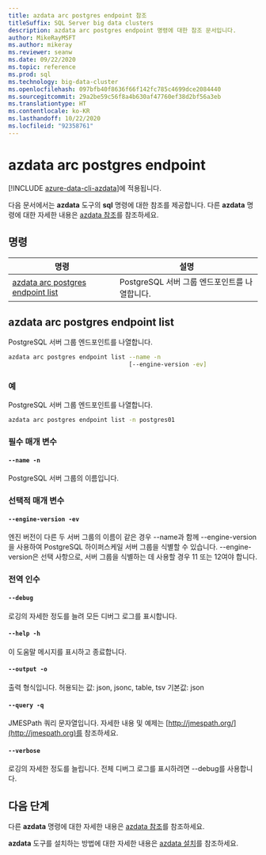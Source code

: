 ```yaml
---
title: azdata arc postgres endpoint 참조
titleSuffix: SQL Server big data clusters
description: azdata arc postgres endpoint 명령에 대한 참조 문서입니다.
author: MikeRayMSFT
ms.author: mikeray
ms.reviewer: seanw
ms.date: 09/22/2020
ms.topic: reference
ms.prod: sql
ms.technology: big-data-cluster
ms.openlocfilehash: 097bfb40f8636f66f142fc785c4699dce2084440
ms.sourcegitcommit: 29a2be59c56f8a4b630af47760ef38d2bf56a3eb
ms.translationtype: HT
ms.contentlocale: ko-KR
ms.lasthandoff: 10/22/2020
ms.locfileid: "92358761"
---
```

# <a name="azdata-arc-postgres-endpoint"></a>azdata arc postgres endpoint

[!INCLUDE [azure-data-cli-azdata](../../includes/azure-data-cli-azdata.md)]에 적용됩니다.

다음 문서에서는 **azdata** 도구의 **sql** 명령에 대한 참조를 제공합니다. 다른 **azdata** 명령에 대한 자세한 내용은 [azdata 참조](reference-azdata.md)를 참조하세요.

## <a name="commands"></a>명령

|명령|설명|
| --- | --- |
[azdata arc postgres endpoint list](#azdata-arc-postgres-endpoint-list) | PostgreSQL 서버 그룹 엔드포인트를 나열합니다.
## <a name="azdata-arc-postgres-endpoint-list"></a>azdata arc postgres endpoint list
PostgreSQL 서버 그룹 엔드포인트를 나열합니다.
```bash
azdata arc postgres endpoint list --name -n 
                                  [--engine-version -ev]
```
### <a name="examples"></a>예
PostgreSQL 서버 그룹 엔드포인트를 나열합니다.
```bash
azdata arc postgres endpoint list -n postgres01
```
### <a name="required-parameters"></a>필수 매개 변수
#### `--name -n`
PostgreSQL 서버 그룹의 이름입니다.
### <a name="optional-parameters"></a>선택적 매개 변수
#### `--engine-version -ev`
엔진 버전이 다른 두 서버 그룹의 이름이 같은 경우 --name과 함께 --engine-version을 사용하여 PostgreSQL 하이퍼스케일 서버 그룹을 식별할 수 있습니다. --engine-version은 선택 사항으로, 서버 그룹을 식별하는 데 사용할 경우 11 또는 12여야 합니다.
### <a name="global-arguments"></a>전역 인수
#### `--debug`
로깅의 자세한 정도를 늘려 모든 디버그 로그를 표시합니다.
#### `--help -h`
이 도움말 메시지를 표시하고 종료합니다.
#### `--output -o`
출력 형식입니다.  허용되는 값: json, jsonc, table, tsv  기본값: json
#### `--query -q`
JMESPath 쿼리 문자열입니다. 자세한 내용 및 예제는 [http://jmespath.org/](http://jmespath.org)를 참조하세요.
#### `--verbose`
로깅의 자세한 정도를 늘립니다. 전체 디버그 로그를 표시하려면 --debug를 사용합니다.

## <a name="next-steps"></a>다음 단계

다른 **azdata** 명령에 대한 자세한 내용은 [azdata 참조](reference-azdata.md)를 참조하세요. 

**azdata** 도구를 설치하는 방법에 대한 자세한 내용은 [azdata 설치](..\install\deploy-install-azdata.md)를 참조하세요.

